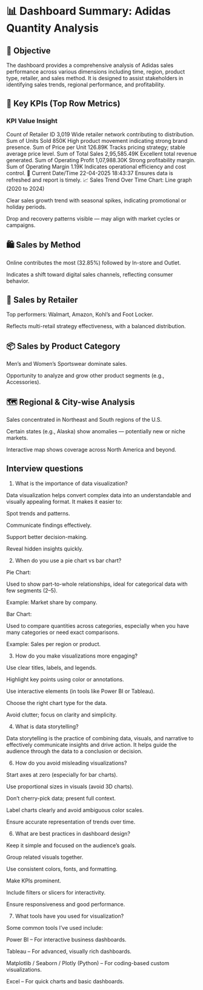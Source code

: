 # 📊 Dashboard Summary: Adidas Quantity Analysis
## 🎯 Objective
The dashboard provides a comprehensive analysis of Adidas sales performance across various dimensions including time, region, product type, retailer, and sales method. It is designed to assist stakeholders in identifying sales trends, regional performance, and profitability.

## 🧾 Key KPIs (Top Row Metrics)

### KPI	Value	Insight
Count of Retailer ID	3,019	Wide retailer network contributing to distribution.
Sum of Units Sold	850K	High product movement indicating strong brand presence.
Sum of Price per Unit	126.89K	Tracks pricing strategy; stable average price level.
Sum of Total Sales	2,95,585.49K	Excellent total revenue generated.
Sum of Operating Profit	1,07,988.30K	Strong profitability margin.
Sum of Operating Margin	1.19K	Indicates operational efficiency and cost control.
📅 Current Date/Time	22-04-2025 18:43:37	Ensures data is refreshed and report is timely.
📈 Sales Trend Over Time
Chart: Line graph (2020 to 2024)

Clear sales growth trend with seasonal spikes, indicating promotional or holiday periods.

Drop and recovery patterns visible — may align with market cycles or campaigns.

## 🛍️ Sales by Method
Online contributes the most (32.85%) followed by In-store and Outlet.

Indicates a shift toward digital sales channels, reflecting consumer behavior.

## 🏪 Sales by Retailer
Top performers: Walmart, Amazon, Kohl’s and Foot Locker.

Reflects multi-retail strategy effectiveness, with a balanced distribution.

## 📦 Sales by Product Category
Men’s and Women’s Sportswear dominate sales.

Opportunity to analyze and grow other product segments (e.g., Accessories).

## 🗺️ Regional & City-wise Analysis
Sales concentrated in Northeast and South regions of the U.S.

Certain states (e.g., Alaska) show anomalies — potentially new or niche markets.

Interactive map shows coverage across North America and beyond.

## Interview questions
1. What is the importance of data visualization?
   
Data visualization helps convert complex data into an understandable and visually appealing format. It makes it easier to:

Spot trends and patterns.

Communicate findings effectively.

Support better decision-making.

Reveal hidden insights quickly.

2. When do you use a pie chart vs bar chart?
   
Pie Chart:

Used to show part-to-whole relationships, ideal for categorical data with few segments (2–5).

Example: Market share by company.

Bar Chart:

Used to compare quantities across categories, especially when you have many categories or need exact comparisons.

Example: Sales per region or product.

3. How do you make visualizations more engaging?
   
Use clear titles, labels, and legends.

Highlight key points using color or annotations.

Use interactive elements (in tools like Power BI or Tableau).

Choose the right chart type for the data.

Avoid clutter; focus on clarity and simplicity.

4. What is data storytelling?
   
Data storytelling is the practice of combining data, visuals, and narrative to effectively communicate insights and drive action. It helps guide the audience through the data to a conclusion or decision.

6. How do you avoid misleading visualizations?
   
Start axes at zero (especially for bar charts).

Use proportional sizes in visuals (avoid 3D charts).

Don’t cherry-pick data; present full context.

Label charts clearly and avoid ambiguous color scales.

Ensure accurate representation of trends over time.

6. What are best practices in dashboard design?
   
Keep it simple and focused on the audience’s goals.

Group related visuals together.

Use consistent colors, fonts, and formatting.

Make KPIs prominent.

Include filters or slicers for interactivity.

Ensure responsiveness and good performance.

7. What tools have you used for visualization?
   
Some common tools I’ve used include:

Power BI – For interactive business dashboards.

Tableau – For advanced, visually rich dashboards.

Matplotlib / Seaborn / Plotly (Python) – For coding-based custom visualizations.

Excel – For quick charts and basic dashboards.
